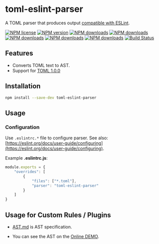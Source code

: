 # toml-eslint-parser

A TOML parser that produces output [compatible with ESLint](https://eslint.org/docs/developer-guide/working-with-custom-parsers#all-nodes).

[![NPM license](https://img.shields.io/npm/l/toml-eslint-parser.svg)](https://www.npmjs.com/package/toml-eslint-parser)
[![NPM version](https://img.shields.io/npm/v/toml-eslint-parser.svg)](https://www.npmjs.com/package/toml-eslint-parser)
[![NPM downloads](https://img.shields.io/badge/dynamic/json.svg?label=downloads&colorB=green&suffix=/day&query=$.downloads&uri=https://api.npmjs.org//downloads/point/last-day/toml-eslint-parser&maxAge=3600)](http://www.npmtrends.com/toml-eslint-parser)
[![NPM downloads](https://img.shields.io/npm/dw/toml-eslint-parser.svg)](http://www.npmtrends.com/toml-eslint-parser)
[![NPM downloads](https://img.shields.io/npm/dm/toml-eslint-parser.svg)](http://www.npmtrends.com/toml-eslint-parser)
[![NPM downloads](https://img.shields.io/npm/dy/toml-eslint-parser.svg)](http://www.npmtrends.com/toml-eslint-parser)
[![NPM downloads](https://img.shields.io/npm/dt/toml-eslint-parser.svg)](http://www.npmtrends.com/toml-eslint-parser)
[![Build Status](https://github.com/ota-meshi/toml-eslint-parser/workflows/CI/badge.svg?branch=master)](https://github.com/ota-meshi/toml-eslint-parser/actions?query=workflow%3ACI)

## Features

- Converts TOML text to AST.
- Support for [TOML 1.0.0](https://toml.io/en/v1.0.0)

## Installation

```bash
npm install --save-dev toml-eslint-parser
```

## Usage

### Configuration

Use `.eslintrc.*` file to configure parser. See also: [https://eslint.org/docs/user-guide/configuring](https://eslint.org/docs/user-guide/configuring).

Example **.eslintrc.js**:

```js
module.exports = {
    "overrides": [
        {
            "files": ["*.toml"],
            "parser": "toml-eslint-parser"
        }
    ]
}
```

## Usage for Custom Rules / Plugins

- [AST.md](./docs/AST.md) is AST specification.
<!-- - [block-mapping.ts](https://github.com/ota-meshi/eslint-plugin-yml/blob/master/src/rules/block-mapping.ts) is an example. -->
- You can see the AST on the [Online DEMO](https://ota-meshi.github.io/toml-eslint-parser/).
